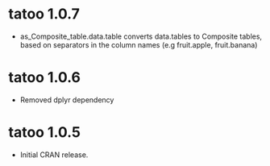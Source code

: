 # tatoo 1.0.7

* as_Composite_table.data.table converts data.tables to Composite tables, based
  on separators in the column names (e.g fruit.apple, fruit.banana)

# tatoo 1.0.6

* Removed dplyr dependency

# tatoo 1.0.5

* Initial CRAN release.



